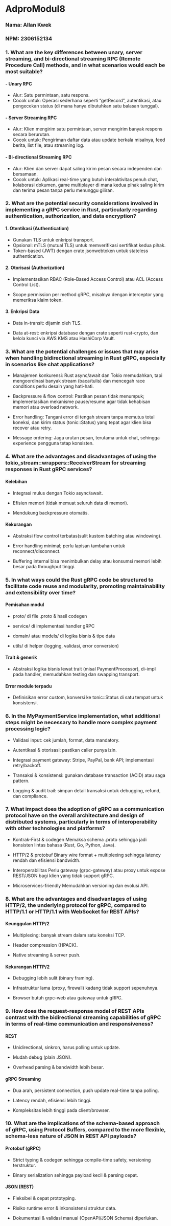 # **AdproModul8**
### Nama: Allan Kwek
### NPM: 2306152134

### 1. What are the key differences between unary, server streaming, and bi-directional streaming RPC (Remote Procedure Call) methods, and in what scenarios would each be most suitable?
#### - Unary RPC
- Alur: Satu permintaan, satu respons.
- Cocok untuk: Operasi sederhana seperti “getRecord”, autentikasi, atau pengecekan status (di mana hanya dibutuhkan satu balasan tunggal).

#### - Server Streaming RPC
- Alur: Klien mengirim satu permintaan, server mengirim banyak respons secara berurutan.
- Cocok untuk: Pengiriman daftar data atau update berkala misalnya, feed berita, list file, atau streaming log.

#### - Bi-directional Streaming RPC
- Alur: Klien dan server dapat saling kirim pesan secara independen dan bersamaan.
- Cocok untuk: Aplikasi real-time yang butuh interaktivitas penuh chat, kolaborasi dokumen, game multiplayer di mana kedua pihak saling kirim dan terima pesan tanpa perlu menunggu giliran.

### 2. What are the potential security considerations involved in implementing a gRPC service in Rust, particularly regarding authentication, authorization, and data encryption?
#### 1. Otentikasi (Authentication)
- Gunakan TLS untuk enkripsi transport.
- Opsional: mTLS (mutual TLS) untuk memverifikasi sertifikat kedua pihak.
- Token-based (JWT) dengan crate jsonwebtoken untuk stateless authentication.

#### 2. Otorisasi (Authorization)

- Implementasikan RBAC (Role-Based Access Control) atau ACL (Access Control List).

- Scope permission per method gRPC, misalnya dengan interceptor yang memeriksa klaim token.

#### 3. Enkripsi Data

- Data in-transit: dijamin oleh TLS.

- Data at-rest: enkripsi database dengan crate seperti rust-crypto, dan kelola kunci via AWS KMS atau HashiCorp Vault.

### 3. What are the potential challenges or issues that may arise when handling bidirectional streaming in Rust gRPC, especially in scenarios like chat applications?
- Manajemen konkurensi:
Rust async/await dan Tokio memudahkan, tapi mengoordinasi banyak stream (baca/tulis) dan mencegah race conditions perlu desain yang hati-hati.

- Backpressure & flow control:
Pastikan pesan tidak menumpuk; implementasikan mekanisme pause/resume agar tidak kehabisan memori atau overload network.

- Error handling:
Tangani error di tengah stream tanpa memutus total koneksi, dan kirim status (tonic::Status) yang tepat agar klien bisa recover atau retry.

- Message ordering:
Jaga urutan pesan, terutama untuk chat, sehingga experience pengguna tetap konsisten.
### 4. What are the advantages and disadvantages of using the tokio_stream::wrappers::ReceiverStream for streaming responses in Rust gRPC services?
#### Kelebihan

- Integrasi mulus dengan Tokio async/await.

- Efisien memori (tidak memuat seluruh data di memori).

- Mendukung backpressure otomatis.

#### Kekurangan

- Abstraksi flow control terbatas(sulit kustom batching atau windowing).

- Error handling minimal; perlu lapisan tambahan untuk reconnect/disconnect.

- Buffering internal bisa menimbulkan delay atau konsumsi memori lebih besar pada throughput tinggi.
### 5. In what ways could the Rust gRPC code be structured to facilitate code reuse and modularity, promoting maintainability and extensibility over time?
#### Pemisahan modul

- proto/ di file .proto & hasil codegen

- service/ di implementasi handler gRPC

- domain/ atau models/ di logika bisnis & tipe data

- utils/ di helper (logging, validasi, error conversion)

#### Trait & generik
- Abstraksi logika bisnis lewat trait (misal PaymentProcessor), di-impl pada handler, memudahkan testing dan swapping transport.

#### Error module terpadu
- Definisikan error custom, konversi ke tonic::Status di satu tempat untuk konsistensi.
### 6. In the MyPaymentService implementation, what additional steps might be necessary to handle more complex payment processing logic?
- Validasi input: cek jumlah, format, data mandatory.

- Autentikasi & otorisasi: pastikan caller punya izin.

- Integrasi payment gateway: Stripe, PayPal, bank API; implementasi retry/backoff.

- Transaksi & konsistensi: gunakan database transaction (ACID) atau saga pattern.

- Logging & audit trail: simpan detail transaksi untuk debugging, refund, dan compliance.
### 7. What impact does the adoption of gRPC as a communication protocol have on the overall architecture and design of distributed systems, particularly in terms of interoperability with other technologies and platforms?
- Kontrak-First & codegen
Memaksa schema .proto sehingga jadi konsisten lintas bahasa (Rust, Go, Python, Java).

- HTTP/2 & protobuf
Binary wire format + multiplexing sehingga latency rendah dan efisiensi bandwidth.

- Interoperabilitas
Perlu gateway (grpc-gateway) atau proxy untuk expose REST/JSON bagi klien yang tidak support gRPC.

- Microservices-friendly
Memudahkan versioning dan evolusi API.
### 8. What are the advantages and disadvantages of using HTTP/2, the underlying protocol for gRPC, compared to HTTP/1.1 or HTTP/1.1 with WebSocket for REST APIs?
#### Keunggulan HTTP/2

- Multiplexing: banyak stream dalam satu koneksi TCP.

- Header compression (HPACK).

- Native streaming & server push.

#### Kekurangan HTTP/2

- Debugging lebih sulit (binary framing).

- Infrastruktur lama (proxy, firewall) kadang tidak support sepenuhnya.

- Browser butuh grpc-web atau gateway untuk gRPC.
### 9. How does the request-response model of REST APIs contrast with the bidirectional streaming capabilities of gRPC in terms of real-time communication and responsiveness?
#### REST

- Unidirectional, sinkron, harus polling untuk update.

- Mudah debug (plain JSON).

- Overhead parsing & bandwidth lebih besar.

#### gRPC Streaming

- Dua arah, persistent connection, push update real-time tanpa polling.

- Latency rendah, efisiensi lebih tinggi.

- Kompleksitas lebih tinggi pada client/browser.
### 10. What are the implications of the schema-based approach of gRPC, using Protocol Buffers, compared to the more flexible, schema-less nature of JSON in REST API payloads?
#### Protobuf (gRPC)

- Strict typing & codegen sehingga compile-time safety, versioning terstruktur.

- Binary serialization sehingga payload kecil & parsing cepat.

#### JSON (REST)

- Fleksibel & cepat prototyping.

- Risiko runtime error & inkonsistensi struktur data.

- Dokumentasi & validasi manual (OpenAPI/JSON Schema) diperlukan.
